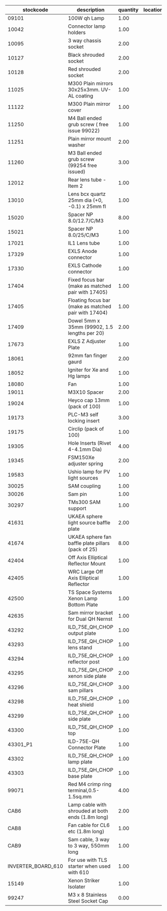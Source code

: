 |stockcode|description|quantity|location|
|---------|-----------|--------|--------|
|09101|100W qh Lamp|1.00||
|10042|Connector lamp holders|1.00||
|10095|3 way chassis socket|2.00||
|10127|Black shrouded socket|2.00||
|10128|Red shrouded socket|2.00||
|11025|M300 Plain mirrors 30x25x3mm.  UV-AL coating|1.00||
|11122|M300 Plain mirror cover|1.00||
|11250|M4 Ball ended grub screw ( free issue 99022)|1.00||
|11251|Plain mirror mount washer|2.00||
|11260|M3 Ball ended grub screw (99254 free issued)|3.00||
|12012|Rear lens tube - Item 2|1.00||
|13010|Lens bcx quartz 25mm dia (+0, -0.1) x 25mm fl|1.00||
|15020|Spacer NP 8.0/12.7/C/M3|8.00||
|15021|Spacer NP 8.0/25/C/M3|1.00||
|17021|IL1 Lens tube|1.00||
|17329|EXLS Anode connector|1.00||
|17330|EXLS Cathode connector|1.00||
|17404|Fixed focus bar (make as matched pair with 17405)|1.00||
|17405|Floating focus bar  (make as matched pair with 17404)|1.00||
|17409|Dowel 5mm x 35mm (99902, 1.5 lengths per 20)|2.00||
|17673|EXLS Z Adjuster Plate|1.00||
|18061|92mm fan finger gaurd|2.00||
|18052|Igniter for Xe and Hg lamps|1.00||
|18080|Fan|1.00||
|19011|M3X10 Spacer|2.00||
|19024|Heyco cap 13mm (pack of 100)|1.00||
|19173|PLC-M3 self locking insert|3.00||
|19175|Circlip (pack of 100)|1.00||
|19305|Hole Inserts (Rivet 4-4.1mm Dia)|4.00||
|19345|FSM150Xe adjuster spring|2.00||
|19583|Ushio lamp for PV light sources|1.00||
|30025|SAM coupling|1.00||
|30026|Sam pin|1.00||
|30297|TMs300 SAM support|1.00||
|41631|UKAEA sphere light source baffle plate|2.00||
|41674|UKAEA sphere fan baffle plate pillars (pack of 25)|8.00||
|42404|Off Axis Elliptical Reflector Mount|1.00||
|42405|WRC Large Off Axis Elliptical Reflector|1.00||
|42500|TS Space Systems Xenon Lamp Bottom Plate|1.00||
|42635|Sam mirror bracket for Dual QH Nernst|1.00||
|43292|ILD_75E_QH_CHOP output plate|1.00||
|43293|ILD_75E_QH_CHOP lens stand|1.00||
|43294|ILD_75E_QH_CHOP reflector post|1.00||
|43295|ILD_75E_QH_CHOP xenon side plate|2.00||
|43296|ILD_75E_QH_CHOP sam pillars|3.00||
|43298|ILD_75E_QH_CHOP heat shield|1.00||
|43299|ILD_75E_QH_CHOP side plate|1.00||
|43300|ILD_75E_QH_CHOP top|1.00||
|43301_P1|ILD-75E-QH Connector Plate|1.00||
|43302|ILD_75E_QH_CHOP lamp plate|1.00||
|43303|ILD_75E_QH_CHOP base plate|1.00||
|99071|Red M4 crimp ring terminal,0.5-1.5sq.mm|4.00||
|CAB6|Lamp cable with shrouded at both ends (1.8m long)|2.00||
|CAB8|Fan cable for CL6 etc (1.8m long)|1.00||
|CAB9|Sam cable, 3 way to 3 way, 550mm long|1.00||
|INVERTER_BOARD_610|For use with TLS starter when used with 610|1.00||
|15149|Xenon Striker Isolater|1.00||
|99247|M3 x 8 Stainless Steel Socket Cap|0.00||
